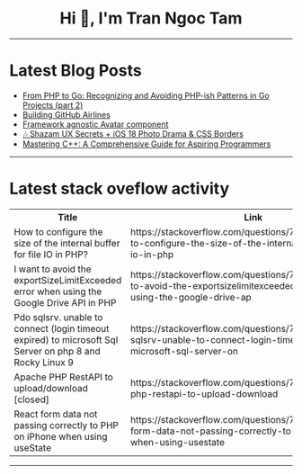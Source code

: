 <h1 align="center">Hi 👋, I'm Tran Ngoc Tam</h1>

---

# Latest Blog Posts 
<!-- BLOG-POST-LIST:START -->
- [From PHP to Go: Recognizing and Avoiding PHP-ish Patterns in Go Projects &lpar;part 2&rpar;](https://dev.to/azibom/from-php-to-go-recognizing-and-avoiding-php-ish-patterns-in-go-projects-part-2-4ng7)
- [Building GitHub Airlines](https://dev.to/charliesay/building-github-airlines-d02)
- [Framework agnostic Avatar component](https://dev.to/aleks00onyshko/framework-agnostic-avatar-component-141m)
- [🎶 Shazam UX Secrets + iOS 18 Photo Drama &amp; CSS Borders](https://dev.to/adam/shazam-ux-secrets-ios-18-photo-drama-css-borders-671)
- [Mastering C++: A Comprehensive Guide for Aspiring Programmers](https://dev.to/getvm/mastering-c-a-comprehensive-guide-for-aspiring-programmers-2lf)
<!-- BLOG-POST-LIST:END -->

---

# Latest stack oveflow activity
<table>
  <tr><th>Title</th><th>Link</th></tr>
  <!-- STACKOVERFLOW:START --><tr><td>How to configure the size of the internal buffer for file IO in PHP?</td><td>https://stackoverflow.com/questions/79229987/how-to-configure-the-size-of-the-internal-buffer-for-file-io-in-php</td></tr><tr><td>I want to avoid the exportSizeLimitExceeded error when using the Google Drive API in PHP</td><td>https://stackoverflow.com/questions/79229971/i-want-to-avoid-the-exportsizelimitexceeded-error-when-using-the-google-drive-ap</td></tr><tr><td>Pdo sqlsrv. unable to connect &lpar;login timeout expired&rpar; to microsoft Sql Server on php 8 and Rocky Linux 9</td><td>https://stackoverflow.com/questions/79229968/pdo-sqlsrv-unable-to-connect-login-timeout-expired-to-microsoft-sql-server-on</td></tr><tr><td>Apache PHP RestAPI to upload/download [closed]</td><td>https://stackoverflow.com/questions/79229810/apache-php-restapi-to-upload-download</td></tr><tr><td>React form data not passing correctly to PHP on iPhone when using useState</td><td>https://stackoverflow.com/questions/79229804/react-form-data-not-passing-correctly-to-php-on-iphone-when-using-usestate</td></tr><!-- STACKOVERFLOW:END -->
</table>

---


